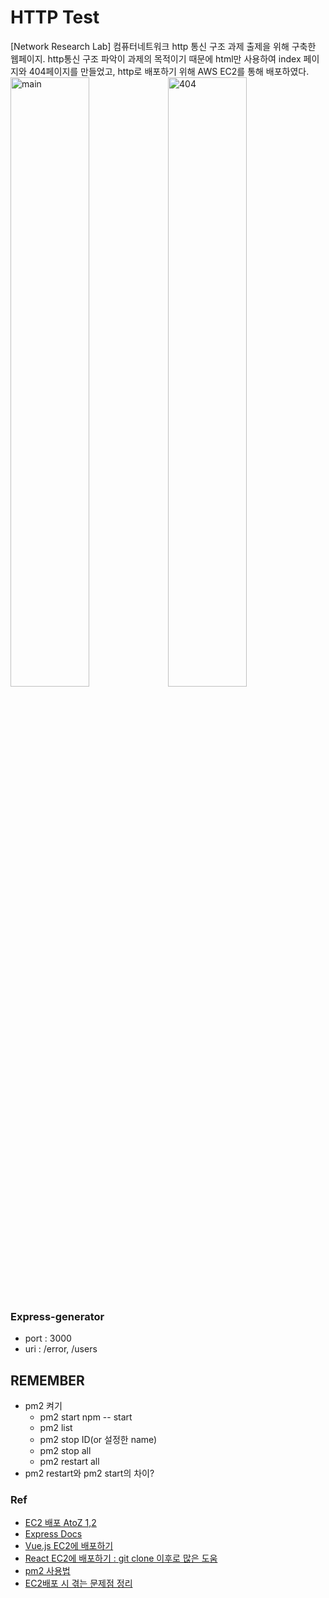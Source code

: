 # HTTP Test
[Network Research Lab] 컴퓨터네트워크 http 통신 구조 과제 출제을 위해 구축한 웹페이지. http통신 구조 파악이 과제의 목적이기 때문에 html만 사용하여 index 페이지와 404페이지를 만들었고, http로 배포하기 위해 AWS EC2를 통해 배포하였다.
<img src="https://user-images.githubusercontent.com/53554014/101783138-3b5e1f00-3b3d-11eb-8f53-283edad96b65.jpg" width=50% alt="main"></img><img src="https://user-images.githubusercontent.com/53554014/101783424-9abc2f00-3b3d-11eb-94bf-b9df6c727562.jpg" width=50% alt="404"></img>

### Express-generator
* port : 3000
* uri : /error, /users

## REMEMBER
* pm2 켜기
    - pm2 start npm -- start
    - pm2 list
    - pm2 stop ID(or 설정한 name)
    - pm2 stop all
    - pm2 restart all
* pm2 restart와 pm2 start의 차이?

### Ref
* [EC2 배포 AtoZ 1,2](https://victorydntmd.tistory.com/62?category=682759)
* [Express Docs](https://expressjs.com/ko/guide/routing.html)
* [Vue.js EC2에 배포하기](https://velog.io/@jdm1219/Express-EC2%EC%97%90-%EB%B0%B0%ED%8F%AC%ED%95%B4%EB%B3%B4%EA%B8%B02-cxjxkae7hd)
* [React EC2에 배포하기 : git clone 이후로 많은 도움](https://eomtttttt-develop.tistory.com/207?category=873489)
* [pm2 사용법](https://jybaek.tistory.com/716)
* [EC2배포 시 겪는 문제점 정리](https://devlog-h.tistory.com/16)
